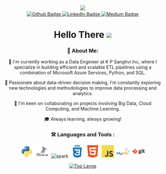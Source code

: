 <div id="header" align="center">
  <img src="https://media.tenor.com/tsjSWtcWFeEAAAAi/curiouspiyuesh-piyueshmodi.gif" width="200" />
</div>

<div id="badges" align="center">
  <a href="https://github.com/SunGajiwala">
    <img src="https://img.shields.io/badge/github-%23121011.svg?style=for-the-badge&logo=github&logoColor=white" alt="Github Badge"/>
  </a>
  <a href="https://www.linkedin.com/in/sun-gajiwala/">
    <img src="https://img.shields.io/badge/LinkedIn-blue?style=for-the-badge&logo=linkedin&logoColor=white" alt="LinkedIn Badge"/>
  </a>
  <a href="https://sungajiwala54.medium.com">
    <img src="https://img.shields.io/badge/Medium-12100E?style=for-the-badge&logo=medium&logoColor=white" alt="Medium Badge"/>
  </a>
</div>

<h1 align = "center">
  Hello There
  <img src="https://media.giphy.com/media/hvRJCLFzcasrR4ia7z/giphy.gif" width="30px"/>
</h1>

<div align="center">
  
### 💼 About Me:

🔭 I'm currently working as a Data Engineer at K P Sanghvi Inc, where I specialize in building efficient and scalable ETL pipelines using a combination of Microsoft Azure Services, Python, and SQL.

🌱 Passionate about data-driven decision making, I'm constantly exploring new technologies and methodologies to improve data processing and analytics.

👯 I'm keen on collaborating on projects involving Big Data, Cloud Computing, and Machine Learning.

🎓 Always learning, always growing!

### :hammer_and_wrench: Languages and Tools :
</div>
<div align="center">
  <img src="https://github.com/devicons/devicon/blob/master/icons/python/python-original.svg" title="python" alt="python" width="40" height ="40"/>&nbsp;
  <img src="https://github.com/devicons/devicon/blob/master/icons/microsoftsqlserver/microsoftsqlserver-plain-wordmark.svg" title="MSSQL" width="40" height= "40"/>&nbsp;
  <img src="https://www.vectorlogo.zone/logos/apache_spark/apache_spark-ar21.svg" title="apachespark" alt="spark" width="50" height ="50"/>&nbsp;
  <img src="https://github.com/devicons/devicon/blob/master/icons/css3/css3-plain-wordmark.svg"  title="CSS3" alt="CSS" width="40" height="40"/>&nbsp;
  <img src="https://github.com/devicons/devicon/blob/master/icons/html5/html5-original.svg" title="HTML5" alt="HTML" width="40" height="40"/>&nbsp;
  <img src="https://github.com/devicons/devicon/blob/master/icons/javascript/javascript-original.svg" title="JavaScript" alt="JavaScript" width="40" height="40"/>&nbsp;
  <img src="https://github.com/devicons/devicon/blob/master/icons/mysql/mysql-original-wordmark.svg" title="MySQL"  alt="MySQL" width="40" height="40"/>&nbsp;
  <img src="https://github.com/devicons/devicon/blob/master/icons/git/git-original-wordmark.svg" title="Git" **alt="Git" width="40" height="40"/>
</div>

<div align="center">

[![Top Langs](https://github-readme-stats.vercel.app/api/top-langs/?username=sungajiwala&layout=compact&theme=vision-friendly-light)](https://github.com/anuraghazra/github-readme-stats)

</div>
